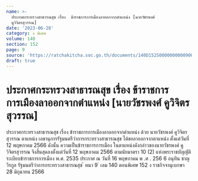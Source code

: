 ```yaml
---
name: >-
  ประกาศกระทรวงสาธารณสุข เรื่อง  ข้าราชการการเมืองลาออกจากตำแหน่ง [นายวัชรพงศ์ 
  คูวิจิตรสุวรรณ]
date: '2023-06-28'
category: ง พิเศษ
volume: 140
section: 152
page: 9
source: 'https://ratchakitcha.soc.go.th/documents/140D152S0000000000900.pdf'
draft: true
---
```


# ประกาศกระทรวงสาธารณสุข เรื่อง  ข้าราชการการเมืองลาออกจากตำแหน่ง [นายวัชรพงศ์  คูวิจิตรสุวรรณ]

ประกาศกระทรวงสาธารณสุข เรื่อง ข้าราชการการเมืองลาออกจากตำแหน่ง ด้วย นายวัชรพงศ์ คูวิจิตรสุวรรณ ตาแหน่ง เลขานุการรัฐมนตรีว่าการกระทรวงสาธารณสุข ได้ขอลาออกจากตาแหน่ง ตั้งแต่วันที่ 12 พฤษภาคม 2566 ดังนั้น ความเป็นข้าราชการการเมือง ในตาแหน่งดังกล่าวของนายวัชรพงศ์ คูวิจิตรสุวรรณ จึงสิ้นสุดลงตั้งแต่วันที่ 12 พฤษภาคม 2566 ตามนัยมาตรา 10 (2) แห่งพระราชบัญญัติระเบียบข้าราชการการเมือง พ.ศ. 2535 ประกาศ ณ วันที่ 16 พฤษภาคม พ .ศ . 256 6 อนุทิน ชาญวีรกูล รัฐมนตรีว่าการกระทรวงสาธารณสุข ้ หนา 9 ่ เลม 140 ตอนพิเศษ 152 ง ราชกิจจานุเบกษา 28 มิถุนายน 2566
